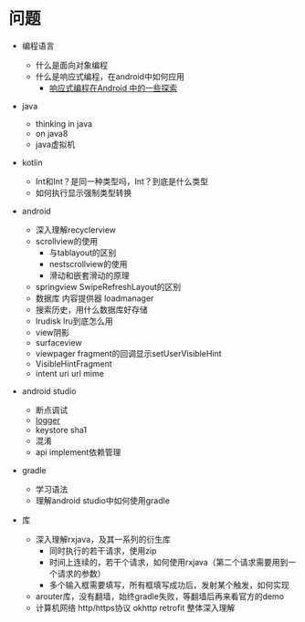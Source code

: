 # 问题

+ 编程语言
  + 什么是面向对象编程
  + 什么是响应式编程，在android中如何应用
    + [响应式编程在Android 中的一些探索](https://juejin.im/post/5c026915f265da615876e42e)
+ java
  + thinking in java
  + on java8
  + java虚拟机
+ kotlin
  + Int和Int？是同一种类型吗，Int？到底是什么类型
  + 如何执行显示强制类型转换

+ android
  + 深入理解recyclerview
  + scrollview的使用
    + 与tablayout的区别
    + nestscrollview的使用
    + 滑动和嵌套滑动的原理
  + springview  SwipeRefreshLayout的区别
  + 数据库 内容提供器 loadmanager
  + 搜索历史，用什么数据库好存储
  + lrudisk lru到底怎么用
  + view阴影
  + surfaceview
  + viewpager fragment的回调显示setUserVisibleHint
  + VisibleHintFragment
  + intent uri url mime
+ android studio
  + 断点调试
  + [logger](https://github.com/orhanobut/logger)
  + keystore sha1
  + 混淆
  + api implement依赖管理
+ gradle
  + 学习语法
  + 理解android studio中如何使用gradle

+ 库
  + 深入理解rxjava，及其一系列的衍生库
    + 同时执行的若干请求，使用zip
    + 时间上连续的，若干个请求，如何使用rxjava（第二个请求需要用到一个请求的参数）
    + 多个输入框需要填写，所有框填写成功后，发射某个触发，如何实现
  + arouter库，没有翻墙，始终gradle失败，等翻墙后再来看官方的demo
  + 计算机网络 http/https协议 okhttp retrofit 整体深入理解